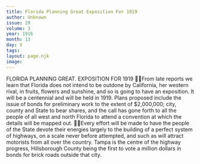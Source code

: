 ```yaml
---
title: Florida Planning Great Exposition For 1919
author: Unknown
issue: 29
volume: 3
year: 1916
month: 13
day: V
tags:
layout: page.njk
image:
---
```

FLORIDA PLANNING GREAT. EXPOSITION FOR 1919 From late reports we learn that Florida does not intend to be outdone by California, her western rival, in fruits, flowers and sunshine, and so is going to have an exposition. It will be a centennial and will be held in 1919. Plans proposed include the issue of bonds for preliminary work to the extent of $2,000,000; city, county and State to bear shares, and the call has gone forth to all the people of all west and north Florida to attend a convention at which the details will be mapped out. Every effort will be made to have the people of the State devote their energies largely to the building of a perfect system of highways, on a scale never before attempted, and such as will attract motorists from all over the country. Tampa is the centre of the highway progress, Hillsborough County being the first to vote a million dollars in bonds for brick roads outside that city. 
